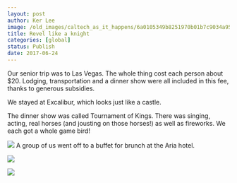 ```yaml
---
layout: post
author: Ker Lee
image: /old_images/caltech_as_it_happens/6a0105349b8251970b01b7c9034a95970b.jpg
title: Revel like a knight
categories: [global]
status: Publish
date: 2017-06-24
---
```


Our senior trip was to Las Vegas. The whole thing cost each person about $20. Lodging, transportation and a dinner show were all included in this fee, thanks to generous subsidies.

We stayed at Excalibur, which looks just like a castle.

The dinner show was called Tournament of Kings. There was singing, acting, real horses (and jousting on those horses!) as well as fireworks. We each got a whole game bird!


![](/old_images/caltech_as_it_happens/6a0105349b8251970b01b7c9034a91970b.jpg)
A group of us went off to a buffet for brunch at the Aria hotel.


![](/old_images/caltech_as_it_happens/6a0105349b8251970b01b7c9034a89970b.jpg)

![](/old_images/caltech_as_it_happens/6a0105349b8251970b01b7c9034a9d970b.jpg)
